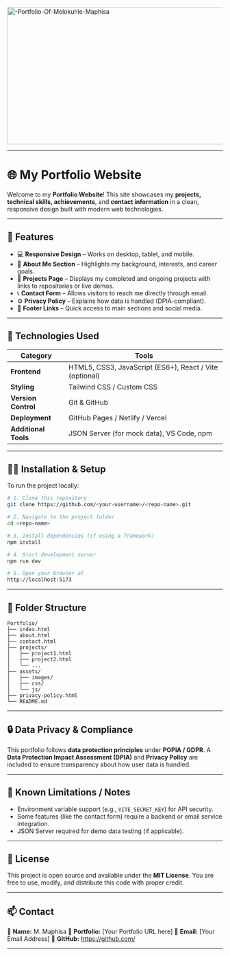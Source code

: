 <img src="https://socialify.git.ci/mmelokuhlemaphisa/-Portfolio-Of-Melokuhle-Maphisa/image?language=1&owner=1&name=1&stargazers=1&theme=Light" alt="-Portfolio-Of-Melokuhle-Maphisa" width="640" height="320" />


---

# 🌐 My Portfolio Website

Welcome to my **Portfolio Website**!
This site showcases my **projects, technical skills, achievements**, and **contact information** in a clean, responsive design built with modern web technologies.

---

## 🚀 Features

* 💻 **Responsive Design** – Works on desktop, tablet, and mobile.
* 🧠 **About Me Section** – Highlights my background, interests, and career goals.
* 🧩 **Projects Page** – Displays my completed and ongoing projects with links to repositories or live demos.
* 📞 **Contact Form** – Allows visitors to reach me directly through email.
* ⚙️ **Privacy Policy** – Explains how data is handled (DPIA-compliant).
* 🔗 **Footer Links** – Quick access to main sections and social media.

---

## 🧰 Technologies Used

| Category             | Tools                                                   |
| -------------------- | ------------------------------------------------------- |
| **Frontend**         | HTML5, CSS3, JavaScript (ES6+), React / Vite (optional) |
| **Styling**          | Tailwind CSS / Custom CSS                               |
| **Version Control**  | Git & GitHub                                            |
| **Deployment**       | GitHub Pages / Netlify / Vercel                         |
| **Additional Tools** | JSON Server (for mock data), VS Code, npm               |

---

## 🧑‍💻 Installation & Setup

To run the project locally:

```bash
# 1. Clone this repository
git clone https://github.com/<your-username>/<repo-name>.git

# 2. Navigate to the project folder
cd <repo-name>

# 3. Install dependencies (if using a framework)
npm install

# 4. Start development server
npm run dev

# 5. Open your browser at
http://localhost:5173
```

---

## 📂 Folder Structure

```
Portfolio/
├── index.html
├── about.html
├── contact.html
├── projects/
│   ├── project1.html
│   ├── project2.html
│   └── ...
├── assets/
│   ├── images/
│   ├── css/
│   └── js/
├── privacy-policy.html
└── README.md
```

---

## 🔒 Data Privacy & Compliance

This portfolio follows **data protection principles** under **POPIA / GDPR**.
A **Data Protection Impact Assessment (DPIA)** and **Privacy Policy** are included to ensure transparency about how user data is handled.

---

## 🧠 Known Limitations / Notes

* Environment variable support (e.g., `VITE_SECRET_KEY`) for API security.
* Some features (like the contact form) require a backend or email service integration.
* JSON Server required for demo data testing (if applicable).

---

## 🧾 License

This project is open source and available under the **MIT License**.
You are free to use, modify, and distribute this code with proper credit.

---

## 📫 Contact

📍 **Name:** M. Maphisa
💼 **Portfolio:** [Your Portfolio URL here]
📧 **Email:** [Your Email Address]
🔗 **GitHub:** [https://github.com/<your-username>](https://github.com/<your-username>)

---


